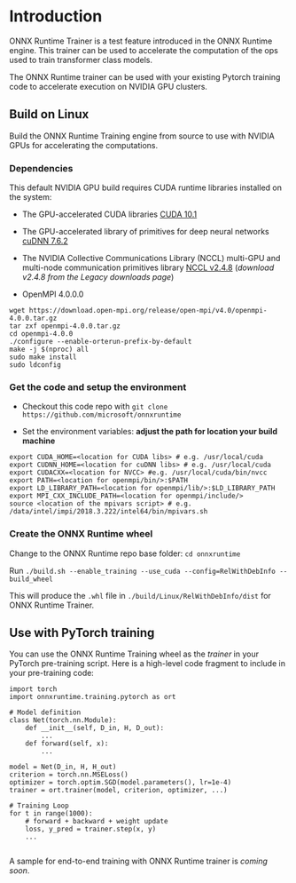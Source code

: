 # Introduction

ONNX Runtime Trainer is a test feature introduced in the ONNX Runtime engine. This trainer can be used to accelerate the computation of the ops used to train transformer class models.

The ONNX Runtime trainer can be used with your existing Pytorch training code to accelerate execution on NVIDIA GPU clusters.

## Build on Linux

Build the ONNX Runtime Training engine from source to use with NVIDIA GPUs for accelerating the computations.

### Dependencies

This default NVIDIA GPU build requires CUDA runtime libraries installed on the system:

* The GPU-accelerated CUDA libraries [CUDA 10.1](https://developer.nvidia.com/cuda-downloads?target_os=Linux&target_arch=x86_64&target_distro=Ubuntu&target_version=1604&target_type=debnetwork)

* The GPU-accelerated library of primitives for deep neural networks [cuDNN 7.6.2](https://docs.nvidia.com/deeplearning/sdk/cudnn-install/index.html#install-linux)

* The NVIDIA Collective Communications Library (NCCL) multi-GPU and multi-node communication primitives library [NCCL v2.4.8](https://docs.nvidia.com/deeplearning/sdk/nccl-install-guide/index.html) (*download v2.4.8 from the Legacy downloads page*)

* OpenMPI 4.0.0.0

```
wget https://download.open-mpi.org/release/open-mpi/v4.0/openmpi-4.0.0.tar.gz
tar zxf openmpi-4.0.0.tar.gz
cd openmpi-4.0.0
./configure --enable-orterun-prefix-by-default
make -j $(nproc) all
sudo make install
sudo ldconfig
```

### Get the code and setup the environment

* Checkout this code repo with `git clone https://github.com/microsoft/onnxruntime`

* Set the environment variables: __adjust the path for location your build machine__

```
export CUDA_HOME=<location for CUDA libs> # e.g. /usr/local/cuda
export CUDNN_HOME=<location for cuDNN libs> # e.g. /usr/local/cuda
export CUDACXX=<location for NVCC> #e.g. /usr/local/cuda/bin/nvcc
export PATH=<location for openmpi/bin/>:$PATH
export LD_LIBRARY_PATH=<location for openmpi/lib/>:$LD_LIBRARY_PATH
export MPI_CXX_INCLUDE_PATH=<location for openmpi/include/>
source <location of the mpivars script> # e.g. /data/intel/impi/2018.3.222/intel64/bin/mpivars.sh
```

### Create the ONNX Runtime wheel

Change to the ONNX Runtime repo base folder: `cd onnxruntime`

Run `./build.sh --enable_training --use_cuda --config=RelWithDebInfo --build_wheel`

This will produce the `.whl` file in `./build/Linux/RelWithDebInfo/dist` for ONNX Runtime Trainer.

## Use with PyTorch training

You can use the ONNX Runtime Training wheel as the *trainer* in your PyTorch pre-training script. Here is a high-level code fragment to include in your pre-training code:

```
import torch
import onnxruntime.training.pytorch as ort

# Model definition
class Net(torch.nn.Module):
    def __init__(self, D_in, H, D_out):
        ...
    def forward(self, x): 
        ...

model = Net(D_in, H, H_out)
criterion = torch.nn.MSELoss()
optimizer = torch.optim.SGD(model.parameters(), lr=1e-4)
trainer = ort.trainer(model, criterion, optimizer, ...)

# Training Loop
for t in range(1000):
    # forward + backward + weight update 
    loss, y_pred = trainer.step(x, y)
    ...
    
```

A sample for end-to-end training with ONNX Runtime trainer is *coming soon*.
